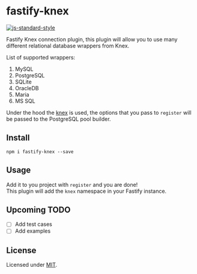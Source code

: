 # fastify-knex

[![js-standard-style](https://img.shields.io/badge/code%20style-standard-brightgreen.svg?style=flat)](http://standardjs.com/) 

Fastify Knex connection plugin, this plugin will allow you to use many different relational database wrappers from Knex.

List of supported wrappers:
1. MySQL
2. PostgreSQL
3. SQLite
4. OracleDB
5. Maria
6. MS SQL

Under the hood the [knex](http://knexjs.org/) is used, the options that you pass to `register` will be passed to the PostgreSQL pool builder.

## Install
```
npm i fastify-knex --save
```

## Usage
Add it to you project with `register` and you are done!  
This plugin will add the `knex` namespace in your Fastify instance.

## Upcoming TODO
- [ ] Add test cases
- [ ] Add examples

## License

Licensed under [MIT](./LICENSE).
